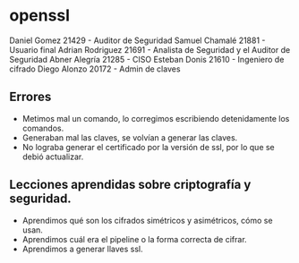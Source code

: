 # openssl

Daniel Gomez 21429 - Auditor de Seguridad
Samuel Chamalé 21881 - Usuario final
Adrian Rodriguez 21691 - Analista de Seguridad y el Auditor de Seguridad
Abner Alegría 21285 - CISO
Esteban Donis 21610 - Ingeniero de cifrado
Diego Alonzo 20172 - Admin de claves

## Errores

- Metimos mal un comando, lo corregimos escribiendo detenidamente los comandos.
- Generaban mal las claves, se volvían a generar las claves.
- No lograba generar el certificado por la versión de ssl, por lo que se debió actualizar.

## Lecciones aprendidas sobre criptografía y seguridad.

- Aprendimos qué son los cifrados simétricos y asimétricos, cómo se usan.
- Aprendimos cuál era el pipeline o la forma correcta de cifrar.
- Aprendimos a generar llaves ssl.